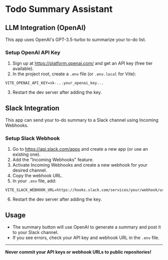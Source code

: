 # Todo Summary Assistant

## LLM Integration (OpenAI)

This app uses OpenAI's GPT-3.5-turbo to summarize your to-do list.

### Setup OpenAI API Key

1. Sign up at https://platform.openai.com/ and get an API key (free tier available).
2. In the project root, create a `.env` file (or `.env.local` for Vite):

```
VITE_OPENAI_API_KEY=sk-...your_openai_key...
```

3. Restart the dev server after adding the key.

## Slack Integration

This app can send your to-do summary to a Slack channel using Incoming Webhooks.

### Setup Slack Webhook

1. Go to https://api.slack.com/apps and create a new app (or use an existing one).
2. Add the "Incoming Webhooks" feature.
3. Activate Incoming Webhooks and create a new webhook for your desired channel.
4. Copy the webhook URL.
5. In your `.env` file, add:

```
VITE_SLACK_WEBHOOK_URL=https://hooks.slack.com/services/your/webhook/url
```

6. Restart the dev server after adding the key.

## Usage

- The summary button will use OpenAI to generate a summary and post it to your Slack channel.
- If you see errors, check your API key and webhook URL in the `.env` file.

---

**Never commit your API keys or webhook URLs to public repositories!**
